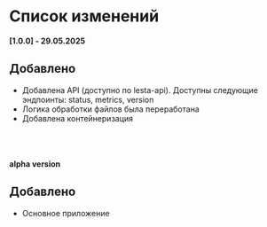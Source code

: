 # **Список изменений**

**[1.0.0] - 29.05.2025**
## Добавлено
<ul>
<li> Добавлена API (доступно по lesta-api). Доступны следующие эндпоинты: status, metrics, version </li>
<li> Логика обработки файлов была переработана </li>
<li> Добавлена контейнеризация </li>
</ul>
</br>
</br>
</br>
<b>alpha version</b>
<h2>Добавлено</h2>
<ul>
  <li>Основное приложение</li>
</ul>
